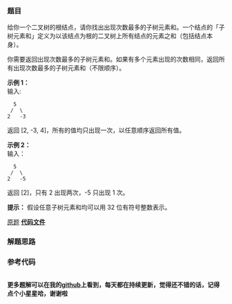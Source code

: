 ### 题目
给你一个二叉树的根结点，请你找出出现次数最多的子树元素和。一个结点的「子树元素和」定义为以该结点为根的二叉树上所有结点的元素之和（包括结点本身）。

你需要返回出现次数最多的子树元素和。如果有多个元素出现的次数相同，返回所有出现次数最多的子树元素和（不限顺序）。



**示例 1：**  
输入:

    
    
      5
     /  \
    2   -3
    

返回 [2, -3, 4]，所有的值均只出现一次，以任意顺序返回所有值。

**示例  2：**  
输入：

    
    
      5
     /  \
    2   -5
    

返回 [2]，只有 2 出现两次，-5 只出现 1 次。



**提示：**  假设任意子树元素和均可以用 32 位有符号整数表示。

[原题](https://leetcode-cn.com/problems/most-frequent-subtree-sum/)    **[代码文件]()**


### 解题思路




### 参考代码

```go


```




**更多题解可以在我的[github](https://github.com/LZH139/leetcode_Go)上看到，每天都在持续更新，觉得还不错的话，记得点个小星星哈，谢谢啦**
